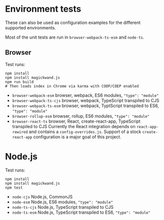 # Environment tests

These can also be used as configuration examples for the different supported environments.

Most of the unit tests are run in `browser-webpack-ts-esm` and `node-ts`.

## Browser

Test runs:
```shell
npm install
npm install magickwand.js
npm run build
# Then loads index in Chrome via karma with COOP/COEP enabled
```

* `browser-webpack-esm` browser, webpack, ES6 modules, `"type": "module"`
* `browser-webpack-ts-cjs` browser, webpack, TypeScript transpiled to CJS
* `browser-webpack-ts-esm` browser, webpack, TyptScript transpiled to ES6, `"type": "module"`
* `browser-rollup-esm` browser, rollup, ES6 modules, `"type": "module"`
* `browser-react-ts` browser, React, create-react-app, TypeScript transpiled to CJS
  Currently the React integration depends on `react-app-rewired` and contains a `config-overrides.js`. Support of a stock `create-react-app` configuration is a major goal of this project.

# Node.js

Test runs:
```shell
npm install
npm install magickwand.js
npm test
```

* `node-cjs` Node.js, CommonJS
* `node-esm` Node.js, ES6 modules, `"type": "module"`
* `node-ts-cjs` Node.js, TypeScript transpiled to CJS
* `node-ts-esm` Node.js, TypeScript transpiled to ES6, `"type": "module"`
